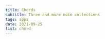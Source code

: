 ```yaml
---
title: Chords
subtitle: Three and more note collections
tags: apps
date: 2021-09-25
list: chord
---
```

